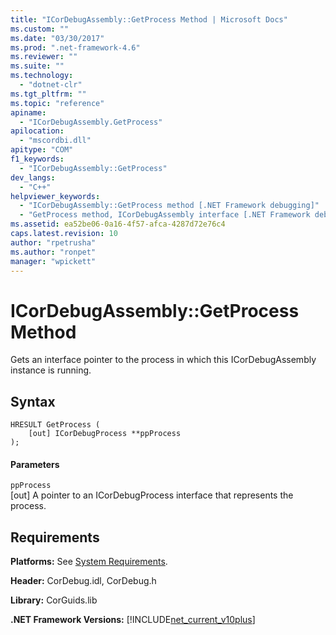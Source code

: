 ```yaml
---
title: "ICorDebugAssembly::GetProcess Method | Microsoft Docs"
ms.custom: ""
ms.date: "03/30/2017"
ms.prod: ".net-framework-4.6"
ms.reviewer: ""
ms.suite: ""
ms.technology: 
  - "dotnet-clr"
ms.tgt_pltfrm: ""
ms.topic: "reference"
apiname: 
  - "ICorDebugAssembly.GetProcess"
apilocation: 
  - "mscordbi.dll"
apitype: "COM"
f1_keywords: 
  - "ICorDebugAssembly::GetProcess"
dev_langs: 
  - "C++"
helpviewer_keywords: 
  - "ICorDebugAssembly::GetProcess method [.NET Framework debugging]"
  - "GetProcess method, ICorDebugAssembly interface [.NET Framework debugging]"
ms.assetid: ea52be06-0a16-4f57-afca-4287d72e76c4
caps.latest.revision: 10
author: "rpetrusha"
ms.author: "ronpet"
manager: "wpickett"
---
```

# ICorDebugAssembly::GetProcess Method
Gets an interface pointer to the process in which this ICorDebugAssembly instance is running.  
  
## Syntax  
  
```  
HRESULT GetProcess (  
    [out] ICorDebugProcess **ppProcess  
);  
```  
  
#### Parameters  
 `ppProcess`  
 [out] A pointer to an ICorDebugProcess interface that represents the process.  
  
## Requirements  
 **Platforms:** See [System Requirements](../../../../docs/framework/getting-started/system-requirements.md).  
  
 **Header:** CorDebug.idl, CorDebug.h  
  
 **Library:** CorGuids.lib  
  
 **.NET Framework Versions:** [!INCLUDE[net_current_v10plus](../../../../includes/net-current-v10plus-md.md)]